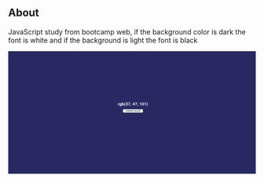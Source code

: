 ## About
JavaScript study from bootcamp web, if the background color is dark the font is white and if the background is light the font is black

![alt text](./img/pager.png)
